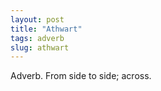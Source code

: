 ```yaml
---
layout: post
title: "Athwart"
tags: adverb
slug: athwart
---
```

Adverb. From side to side; across.
